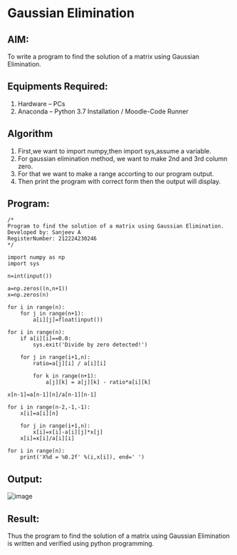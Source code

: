# Gaussian Elimination

## AIM:
To write a program to find the solution of a matrix using Gaussian Elimination.

## Equipments Required:
1. Hardware – PCs
2. Anaconda – Python 3.7 Installation / Moodle-Code Runner

## Algorithm
 1. First,we want to import numpy,then import sys,assume a variable.
 2. For gaussian elimination method, we want to make 2nd and 3rd column zero.
 3. For that we want to make a range accorting to our program output.
 4. Then print the program with correct form then the output will display.


## Program:
```
/*
Program to find the solution of a matrix using Gaussian Elimination.
Developed by: Sanjeev A
RegisterNumber: 212224230246
*/

import numpy as np
import sys

n=int(input())

a=np.zeros((n,n+1))
x=np.zeros(n)

for i in range(n):
    for j in range(n+1):
        a[i][j]=float(input())
        
for i in range(n):
    if a[i][i]==0.0:
        sys.exit('Divide by zero detected!')
        
    for j in range(i+1,n):
        ratio=a[j][i] / a[i][i]
        
        for k in range(n+1):
            a[j][k] = a[j][k] - ratio*a[i][k]
            
x[n-1]=a[n-1][n]/a[n-1][n-1]

for i in range(n-2,-1,-1):
    x[i]=a[i][n]
    
    for j in range(i+1,n):
        x[i]=x[i]-a[i][j]*x[j]
    x[i]=x[i]/a[i][i]
    
for i in range(n):
    print('X%d = %0.2f' %(i,x[i]), end=' ')
```

## Output:
![image](https://github.com/user-attachments/assets/db9de84f-4240-4bf0-a75d-918f70057ae7)


## Result:
Thus the program to find the solution of a matrix using Gaussian Elimination is written and verified using python programming.

